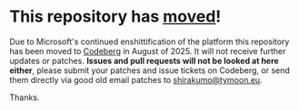 # This repository has [moved](https://shirakumo.org/projects/ld36)!
Due to Microsoft's continued enshittification of the platform this repository has been moved to [Codeberg](https://shirakumo.org/projects/ld36) in August of 2025. It will not receive further updates or patches. **Issues and pull requests will not be looked at here either**, please submit your patches and issue tickets on Codeberg, or send them directly via good old email patches to [shirakumo@tymoon.eu](mailto:shirakumo@tymoon.eu).

Thanks.